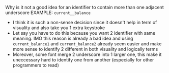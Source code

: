Why is it not a good idea for an identifier to contain more than one adjacent underscore
EXAMPLE: `current__balance`

- I think it is such a non-sense decision since it doesn't help in term of visuality and also take you 1 extra keystroke
- Let say you have to do this because you want 2 identifier with same meaning. IMO this reason is already a bad idea and using `current_balance1` and `current_balance2` already seem easier and make more sense to identify 2 different in both visuality and logically terms
- Moreover, some font merge 2 underscore into 1 larger one, this make it uneccessary hard to identify one from another (especially for other programmers to read) 
